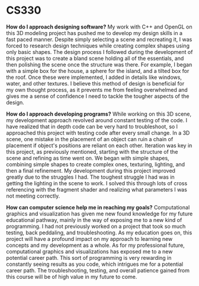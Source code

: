 # CS330

**How do I approach designing software?**
My work with C++ and OpenGL on this 3D modeling project has pushed me to develop my design skills in a fast paced manner. Despite simply selecting a scene and recreating it, I was forced to research design techniques while creating complex shapes using only basic shapes. The design process I followed during the development of this project was to create a bland scene holding all of the essentials, and then polishing the scene once the structure was there. For example, I began with a simple box for the house, a sphere for the island, and a tilted box for the roof. Once these were implemented, I added in details like windows, water, and other textures. I believe this method of design is beneficial for my own thought process, as it prevents me from feeling overwhelmed and gives me a sense of confidence I need to tackle the tougher aspects of the design.

**How do I approach developing programs?**
While working on this 3D scene, my development approach revolved around constant testing of the code. I have realized that in depth code can be very hard to troubleshoot, so I approached this project with testing code after every small change. In a 3D scene, one mistake in the placement of an object can ruin a chain of placement if object's positions are reliant on each other. Iteration was key in this project, as previously mentioned, starting with the structure of the scene and refining as time went on. We began with simple shapes, combining simple shapes to create complex ones, texturing, lighting, and then a final refinement. My development during this project improved greatly due to the struggles I had. The toughest struggle I had was in getting the lighting in the scene to work. I solved this through lots of cross referencing with the fragment shader and realizing what parameters I was not meeting correctly.

**How can computer science help me in reaching my goals?**
Computational graphics and visualization has given me new found knowledge for my future educational pathway, mainly in the way of exposing me to a new kind of programming. I had not previously worked on a project that took so much testing, back peddaling, and troubleshooting. As my education goes on, this project will have a profound impact on my approach to learning new concepts and my development as a whole. As for my professional future, computational graphics and visualizations has exposed me to a new potential career path. This sort of programming is very rewarding in constantly seeing results as you code, which intrigues me for a potential career path. The troubleshooting, testing, and overall patience gained from this course will be of high value in my future to come.
